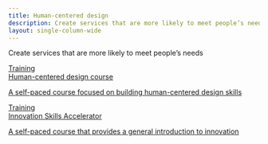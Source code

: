```yaml
---
title: Human-centered design
description: Create services that are more likely to meet people’s needs
layout: single-column-wide
---
```

<div class="cagov-hero-body-content">
<p>Create services that are more likely to meet people’s needs</p>
<div class="content-grid-wrapper">
    <a class="tile-link" href="/human-centered-design/course/">
    <div class="content-tile">
        <div class="content-tile-header header-ribbon"><span class="title-card-header-label">Training</span></div>
        <div class="content-tile-title">Human-centered design course</div>
        <p>A self-paced course focused on building human-centered design skills
        </p>
    </div></a>
    <a class="tile-link" href="/human-centered-design/innovation-skills-accelerator/">
    <div class="content-tile">
        <div class="content-tile-header header-ribbon"><span class="title-card-header-label">Training</span></div>
        <div class="content-tile-title">Innovation Skills Accelerator</div>
        <p>A self-paced course that provides a general introduction to innovation
        </p>
    </div></a>
</div>
</div>